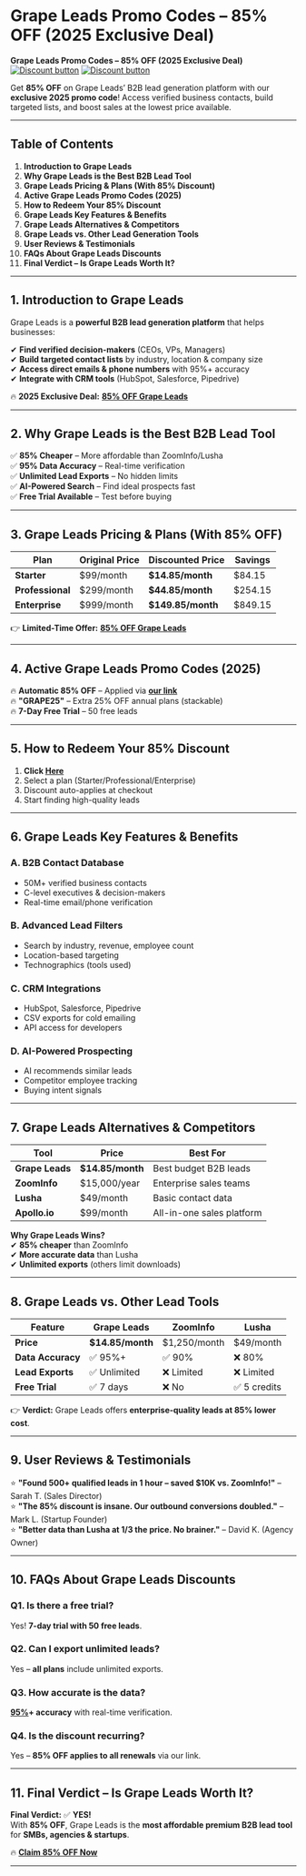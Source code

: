# Grape Leads Promo Codes – 85% OFF (2025 Exclusive Deal)
**Grape Leads Promo Codes – 85% OFF (2025 Exclusive Deal)**  
[![Discount button](https://github.com/user-attachments/assets/d84d81bf-3162-482e-9e2e-e24303a0283e)](https://grapeleads.com/?gr_pk=9A12)
[![Discount button](https://github.com/user-attachments/assets/a1143d58-4132-4121-a920-8ba97855bde8)](https://grapeleads.com/?gr_pk=9A12)


Get **85% OFF** on Grape Leads’ B2B lead generation platform with our **exclusive 2025 promo code**! Access verified business contacts, build targeted lists, and boost sales at the lowest price available.  

---

## **Table of Contents**  
1. **Introduction to Grape Leads**  
2. **Why Grape Leads is the Best B2B Lead Tool**  
3. **Grape Leads Pricing & Plans (With 85% Discount)**  
4. **Active Grape Leads Promo Codes (2025)**  
5. **How to Redeem Your 85% Discount**  
6. **Grape Leads Key Features & Benefits**  
7. **Grape Leads Alternatives & Competitors**  
8. **Grape Leads vs. Other Lead Generation Tools**  
9. **User Reviews & Testimonials**  
10. **FAQs About Grape Leads Discounts**  
11. **Final Verdict – Is Grape Leads Worth It?**  

---

## **1. Introduction to Grape Leads**  

Grape Leads is a **powerful B2B lead generation platform** that helps businesses:  

✔ **Find verified decision-makers** (CEOs, VPs, Managers)  
✔ **Build targeted contact lists** by industry, location & company size  
✔ **Access direct emails & phone numbers** with 95%+ accuracy  
✔ **Integrate with CRM tools** (HubSpot, Salesforce, Pipedrive)  

🔥 **2025 Exclusive Deal:** **[85% OFF Grape Leads](https://grapeleads.com/?gr_pk=9A12)**  

---

## **2. Why Grape Leads is the Best B2B Lead Tool**  

✅ **85% Cheaper** – More affordable than ZoomInfo/Lusha  
✅ **95% Data Accuracy** – Real-time verification  
✅ **Unlimited Lead Exports** – No hidden limits  
✅ **AI-Powered Search** – Find ideal prospects fast  
✅ **Free Trial Available** – Test before buying  

---

## **3. Grape Leads Pricing & Plans (With 85% OFF)**  

| Plan | Original Price | Discounted Price | Savings |  
|------|--------------|------------------|---------|  
| **Starter** | $99/month | **$14.85/month** | $84.15 |  
| **Professional** | $299/month | **$44.85/month** | $254.15 |  
| **Enterprise** | $999/month | **$149.85/month** | $849.15 |  

👉 **Limited-Time Offer:** **[85% OFF Grape Leads](https://grapeleads.com/?gr_pk=9A12)**  

---

## **4. Active Grape Leads Promo Codes (2025)**  

🔥 **Automatic 85% OFF** – Applied via **[our link](https://grapeleads.com/?gr_pk=9A12)**  
🔥 **"GRAPE25"** – Extra 25% OFF annual plans (stackable)  
🔥 **7-Day Free Trial** – 50 free leads  

---

## **5. How to Redeem Your 85% Discount**  

1. **Click [Here](https://grapeleads.com/?gr_pk=9A12)**  
2. Select a plan (Starter/Professional/Enterprise)  
3. Discount auto-applies at checkout  
4. Start finding high-quality leads  

---

## **6. Grape Leads Key Features & Benefits**  

### **A. B2B Contact Database**  
- 50M+ verified business contacts  
- C-level executives & decision-makers  
- Real-time email/phone verification  

### **B. Advanced Lead Filters**  
- Search by industry, revenue, employee count  
- Location-based targeting  
- Technographics (tools used)  

### **C. CRM Integrations**  
- HubSpot, Salesforce, Pipedrive  
- CSV exports for cold emailing  
- API access for developers  

### **D. AI-Powered Prospecting**  
- AI recommends similar leads  
- Competitor employee tracking  
- Buying intent signals  

---

## **7. Grape Leads Alternatives & Competitors**  

| Tool | Price | Best For |  
|------|---------|----------|  
| **Grape Leads** | **$14.85/month** | Best budget B2B leads |  
| **ZoomInfo** | $15,000/year | Enterprise sales teams |  
| **Lusha** | $49/month | Basic contact data |  
| **Apollo.io** | $99/month | All-in-one sales platform |  

**Why Grape Leads Wins?**  
✔ **85% cheaper** than ZoomInfo  
✔ **More accurate data** than Lusha  
✔ **Unlimited exports** (others limit downloads)  

---

## **8. Grape Leads vs. Other Lead Tools**  

| Feature | Grape Leads | ZoomInfo | Lusha |  
|---------|------------|---------|--------|  
| **Price** | **$14.85/month** | $1,250/month | $49/month |  
| **Data Accuracy** | ✅ 95%+ | ✅ 90% | ❌ 80% |  
| **Lead Exports** | ✅ Unlimited | ❌ Limited | ❌ Limited |  
| **Free Trial** | ✅ 7 days | ❌ No | ✅ 5 credits |  

👉 **Verdict:** Grape Leads offers **enterprise-quality leads at 85% lower cost**.  

---

## **9. User Reviews & Testimonials**  

⭐ **"Found 500+ qualified leads in 1 hour – saved $10K vs. ZoomInfo!"** – Sarah T. (Sales Director)  
⭐ **"The 85% discount is insane. Our outbound conversions doubled."** – Mark L. (Startup Founder)  
⭐ **"Better data than Lusha at 1/3 the price. No brainer."** – David K. (Agency Owner)  

---

## **10. FAQs About Grape Leads Discounts**  

### **Q1. Is there a free trial?**  
Yes! **7-day trial with 50 free leads**.  

### **Q2. Can I export unlimited leads?**  
Yes – **all plans** include unlimited exports.  

### **Q3. How accurate is the data?**  
**[95%](https://www.linkedin.com/newsletters/artistly-ai-coupon-code-90-7328680383837868033)+ accuracy** with real-time verification.  

### **Q4. Is the discount recurring?**  
Yes – **85% OFF applies to all renewals** via our link.  

---

## **11. Final Verdict – Is Grape Leads Worth It?**  

**Final Verdict:** ✅ **YES!**  
With **85% OFF**, Grape Leads is the **most affordable premium B2B lead tool** for **SMBs, agencies & startups**.  

🔥 **[Claim 85% OFF Now](https://grapeleads.com/?gr_pk=9A12)**  

---
